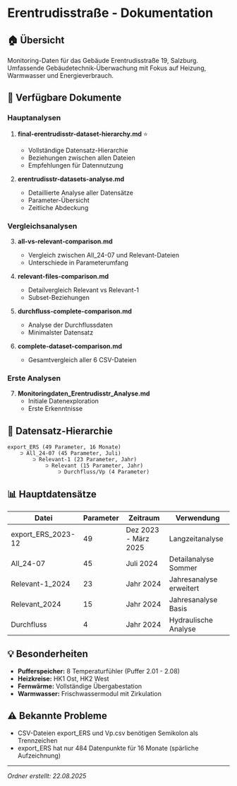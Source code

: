 # Erentrudisstraße - Dokumentation

## 🏠 Übersicht

Monitoring-Daten für das Gebäude Erentrudisstraße 19, Salzburg. Umfassende Gebäudetechnik-Überwachung mit Fokus auf Heizung, Warmwasser und Energieverbrauch.

## 📁 Verfügbare Dokumente

### Hauptanalysen
1. **final-erentrudisstr-dataset-hierarchy.md** ⭐  
   - Vollständige Datensatz-Hierarchie
   - Beziehungen zwischen allen Dateien
   - Empfehlungen für Datennutzung

2. **erentrudisstr-datasets-analyse.md**  
   - Detaillierte Analyse aller Datensätze
   - Parameter-Übersicht
   - Zeitliche Abdeckung

### Vergleichsanalysen
3. **all-vs-relevant-comparison.md**  
   - Vergleich zwischen All_24-07 und Relevant-Dateien
   - Unterschiede in Parameterumfang

4. **relevant-files-comparison.md**  
   - Detailvergleich Relevant vs Relevant-1
   - Subset-Beziehungen

5. **durchfluss-complete-comparison.md**  
   - Analyse der Durchflussdaten
   - Minimalster Datensatz

6. **complete-dataset-comparison.md**  
   - Gesamtvergleich aller 6 CSV-Dateien

### Erste Analysen
7. **Monitoringdaten_Erentrudisstr_Analyse.md**  
   - Initiale Datenexploration
   - Erste Erkenntnisse

## 🔑 Datensatz-Hierarchie

```
export_ERS (49 Parameter, 16 Monate)
    ⊃ All_24-07 (45 Parameter, Juli)
        ⊃ Relevant-1 (23 Parameter, Jahr)
            ⊃ Relevant (15 Parameter, Jahr)
                ⊃ Durchfluss/Vp (4 Parameter)
```

## 📊 Hauptdatensätze

| Datei | Parameter | Zeitraum | Verwendung |
|-------|-----------|----------|------------|
| export_ERS_2023-12 | 49 | Dez 2023 - März 2025 | Langzeitanalyse |
| All_24-07 | 45 | Juli 2024 | Detailanalyse Sommer |
| Relevant-1_2024 | 23 | Jahr 2024 | Jahresanalyse erweitert |
| Relevant_2024 | 15 | Jahr 2024 | Jahresanalyse Basis |
| Durchfluss | 4 | Jahr 2024 | Hydraulische Analyse |

## 💡 Besonderheiten

- **Pufferspeicher:** 8 Temperaturfühler (Puffer 2.01 - 2.08)
- **Heizkreise:** HK1 Ost, HK2 West
- **Fernwärme:** Vollständige Übergabestation
- **Warmwasser:** Frischwassermodul mit Zirkulation

## ⚠️ Bekannte Probleme

- CSV-Dateien export_ERS und Vp.csv benötigen Semikolon als Trennzeichen
- export_ERS hat nur 484 Datenpunkte für 16 Monate (spärliche Aufzeichnung)

---
*Ordner erstellt: 22.08.2025*